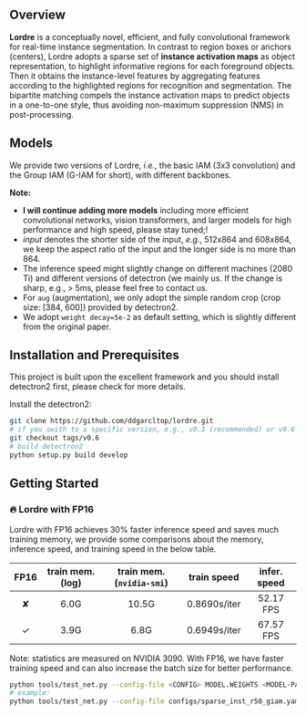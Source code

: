 ## Overview
**Lordre** is a conceptually novel, efficient, and fully convolutional framework for real-time instance segmentation.
In contrast to region boxes or anchors (centers), Lordre adopts a sparse set of **instance activation maps** as object representation, to highlight informative regions for each foreground objects.
Then it obtains the instance-level features by aggregating features according to the highlighted regions for recognition and segmentation.
The bipartite matching compels the instance activation maps to predict objects in a one-to-one style, thus avoiding non-maximum suppression (NMS) in post-processing. 

## Models
We provide two versions of Lordre, *i.e.*, the basic IAM (3x3 convolution) and the Group IAM (G-IAM for short), with different backbones.

**Note:** 
* **I will continue adding more models** including more efficient convolutional networks, vision transformers, and larger models for high performance and high speed, please stay tuned;!
* *input* denotes the shorter side of the input, *e.g.*, 512x864 and 608x864, we keep the aspect ratio of the input and the longer side is no more than 864.
* The inference speed might slightly change on different machines (2080 Ti) and different versions of detectron (we mainly us. If the change is sharp, e.g., > 5ms, please feel free to contact us.
* For `aug` (augmentation), we only adopt the simple random crop (crop size: [384, 600]) provided by detectron2.
* We adopt `weight decay=5e-2` as default setting, which is slightly different from the original paper.

## Installation and Prerequisites

This project is built upon the excellent framework and you should install detectron2 first, please check for more details.

Install the detectron2:

```bash
git clone https://github.com/ddgarcltop/lordre.git
# if you swith to a specific version, e.g., v0.3 (recommended) or v0.6
git checkout tags/v0.6
# build detectron2
python setup.py build develop
```

## Getting Started

### &#128293; Lordre with FP16

Lordre with FP16 achieves 30% faster inference speed and saves much training memory, we provide some comparisons about the memory, inference speed, and training speed in the below table.

|  FP16 | train mem.(log) | train mem.(`nvidia-smi`) | train speed | infer. speed | 
| :---: | :-------------: | :----------------------: | :---------: | :----------: |
| &#x2718; | 6.0G | 10.5G | 0.8690s/iter | 52.17 FPS |
| &#10003; | 3.9G | 6.8G  | 0.6949s/iter | 67.57 FPS |

Note: statistics are measured on NVIDIA 3090. With FP16, we have faster training speed and can also increase the batch size for better performance.

```bash
python tools/test_net.py --config-file <CONFIG> MODEL.WEIGHTS <MODEL-PATH> INPUT.MIN_SIZE_TEST 512
# example:
python tools/test_net.py --config-file configs/sparse_inst_r50_giam.yaml MODEL.WEIGHTS sparse_inst_r50_giam_aug_2b7d68.pth INPUT.MIN_SIZE_TEST 512
```

